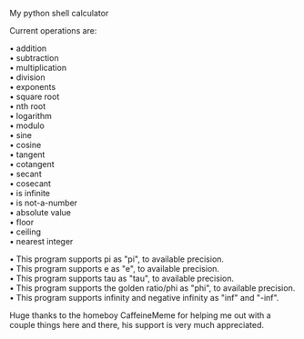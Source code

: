 My python shell calculator


Current operations are:

• addition <br />
• subtraction <br />
• multiplication <br />
• division <br />
• exponents <br />
• square root <br />
• nth root <br />
• logarithm <br />
• modulo <br />
• sine <br />
• cosine <br />
• tangent <br />
• cotangent <br />
• secant <br />
• cosecant <br />
• is infinite <br />
• is not-a-number <br />
• absolute value <br />
• floor <br />
• ceiling <br />
• nearest integer



• This program supports pi as "pi", to available precision. <br />
• This program supports e as "e", to available precision. <br />
• This program supports tau as "tau", to available precision. <br />
• This program supports the golden ratio/phi as "phi", to available precision.
• This program supports infinity and negative infinity as "inf" and "-inf".

Huge thanks to the homeboy CaffeineMeme for helping me out with a couple things here and there, his support is very much appreciated.

